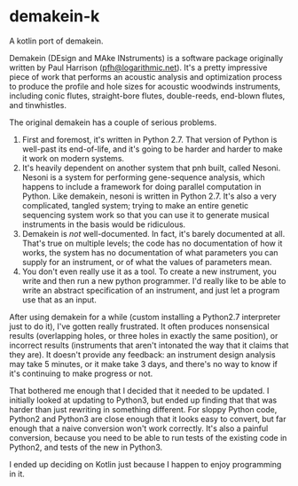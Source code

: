 # demakein-k

A kotlin port of demakein.

Demakein (DEsign and MAke INstruments) is a software package originally
written by Paul Harrison (pfh@logarithmic.net). It's a pretty impressive
piece of work that performs an acoustic analysis and optimization process
to produce the profile and hole sizes for acoustic woodwinds instruments,
including conic flutes, straight-bore flutes, double-reeds, end-blown
flutes, and tinwhistles.

The original demakein has a couple of serious problems.

1. First and foremost, it's written in Python 2.7. That version of Python
  is well-past its end-of-life, and it's going to be harder and harder to
  make it work on modern systems. 
2. It's heavily dependent on another system that pnh built, called Nesoni.
  Nesoni is a system for performing gene-sequence analysis, which happens
  to include a framework for doing parallel computation in Python. Like
  demakein, nesoni is written in Python 2.7. It's also a very complicated,
  tangled system; trying to make an entire genetic sequencing system work
  so that you can use it to generate musical instruments in the basis
  would be ridiculous.
3. Demakein is _not_ well-documented. In fact, it's barely documented at all.
  That's true on multiple levels; the code has no documentation of how it
  works, the system has no documentation of what parameters you can supply
  for an instrument, or of what the values of parameters mean.
4. You don't even really use it as a tool. To create a new instrument,
  you write and then run a new python programmer. I'd really like to be
  able to write an abstract specification of an instrument, and just
  let a program use that as an input.

After using demakein for a while (custom installing a Python2.7 interpreter
just to do it), I've gotten really frustrated. It often produces nonsensical
results (overlapping holes, or three holes in exactly the same position), 
or incorrect results (instruments that aren't intonated the way that it
claims that they are). It doesn't provide any feedback: an instrument design
analysis may take 5 minutes, or it make take 3 days, and there's no way to
know if it's continuing to make progress or not.

That bothered me enough that I decided that it needed to be updated. I
initially looked at updating to Python3, but ended up finding that that 
was harder than just rewriting in something different. For sloppy Python
code, Python2 and Python3 are close enough that it looks easy to convert,
but far enough that a naive conversion won't work correctly. It's also a 
painful conversion, because you need to be able to run tests of the 
existing code in Python2, and tests of the new in Python3.

I ended up deciding on Kotlin just because I happen to enjoy programming
in it. 


